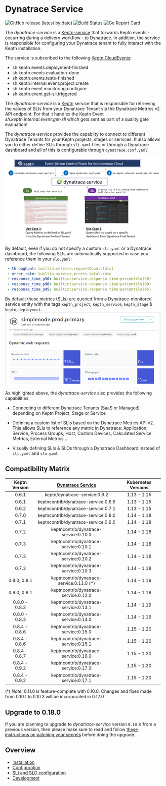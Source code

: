# Dynatrace Service

![GitHub release (latest by date)](https://img.shields.io/github/v/release/keptn-contrib/dynatrace-service)
[![Build Status](https://travis-ci.org/keptn-contrib/dynatrace-service.svg?branch=master)](https://travis-ci.org/keptn-contrib/dynatrace-service)
[![Go Report Card](https://goreportcard.com/badge/github.com/keptn-contrib/dynatrace-service)](https://goreportcard.com/report/github.com/keptn-contrib/dynatrace-service)

The *dynatrace-service* is a [Keptn-service](https://keptn.sh) that forwards Keptn events - occurring during a delivery workflow - to Dynatrace. In addition, the service is responsible for configuring your Dynatrace tenant to fully interact with the Keptn installation.
 
The service is subscribed to the following [Keptn CloudEvents](https://github.com/keptn/spec/blob/master/cloudevents.md):

- sh.keptn.events.deployment-finished
- sh.keptn.events.evaluation-done
- sh.keptn.events.tests-finished
- sh.keptn.internal.event.project.create
- sh.keptn.event.monitoring.configure
- sh.keptn.event.get-sli.triggered

The *dynatrace-service* is a [Keptn](https://keptn.sh) service that is responsible for retrieving the values of SLIs from your Dynatrace Tenant via the Dynatrace Metrics v2 API endpoint. For that it handles the Keptn Event *sh.keptn.internal.event.get-sli* which gets sent as part of a quality gate evaluation!

The *dynatrace-service* provides the capabilty to connect to different Dynatrace Tenants for your Keptn projects, stages or services. It also allows you to either define SLIs through `sli.yaml` files or through a Dynatrace dashboard and all of this is configurable through `dynatrace.conf.yaml`:

![](./documentation/images/dynatraceserviceoverview.png)

By default, even if you do not specify a custom `sli.yaml` or a Dynatrace dashboard, the following SLIs are automatically supported in case you reference them in your `slo.yaml`:

```yaml
 - throughput: builtin:service.requestCount.total
 - error_rate: builtin:service.errors.total.rate
 - response_time_p50: builtin:service.response.time:percentile(50)
 - response_time_p90: builtin:service.response.time:percentile(90)
 - response_time_p95: builtin:service.response.time:percentile(95)
```

By default these metrics (SLIs) are queried from a Dynatrace-monitored service entity with the tags `keptn_project`, `keptn_service`, `keptn_stage` & `keptn_deployment`.
![](./documentation/images/defaultdynatracetags.png)

As highlighted above, the *dynatrace-service* also provides the following capabilities:

* Connecting to different Dynatrace Tenants (SaaS or Managed) depending on Keptn Project, Stage or Service

* Defining a custom list of SLIs based on the Dynatrace Metrics API v2. This allows SLIs to reference any metric in Dynatrace: Application, Service, Process Groups, Host, Custom Devices, Calculated Service Metrics, External Metrics ...

* Visually defining SLIs & SLOs through a Dynatrace Dashboard instead of `sli.yaml` and `slo.yaml`

## Compatibility Matrix

| Keptn Version    | [Dynatrace Service](https://hub.docker.com/r/keptncontrib/dynatrace-service/tags?page=1&ordering=last_updated) | Kubernetes Versions                      |
|:----------------:|:----------------------------------------:|:----------------------------------------:|
|       0.6.1      | keptn/dynatrace-service:0.6.2            | 1.13 - 1.15                              |
|       0.6.1      | keptncontrib/dynatrace-service:0.6.9     | 1.13 - 1.15                              |
|       0.6.2      | keptncontrib/dynatrace-service:0.7.1     | 1.13 - 1.15                              |
|       0.7.0      | keptncontrib/dynatrace-service:0.8.0     | 1.14 - 1.18                              |
|       0.7.1      | keptncontrib/dynatrace-service:0.9.0     | 1.14 - 1.18                              |
|       0.7.2      | keptncontrib/dynatrace-service:0.10.0     | 1.14 - 1.18                             |
|       0.7.3      | keptncontrib/dynatrace-service:0.10.1     | 1.14 - 1.18                            |
|       0.7.3      | keptncontrib/dynatrace-service:0.10.2     | 1.14 - 1.18                            |
|       0.7.3      | keptncontrib/dynatrace-service:0.10.3     | 1.14 - 1.18                            |
|       0.8.0, 0.8.1      | keptncontrib/dynatrace-service:0.11.0 (*)    | 1.14 - 1.19                            |
|       0.8.0, 0.8.1      | keptncontrib/dynatrace-service:0.12.0    | 1.14 - 1.19                            |
|       0.8.0 - 0.8.3     | keptncontrib/dynatrace-service:0.13.1    | 1.14 - 1.19                            |
|       0.8.0 - 0.8.3     | keptncontrib/dynatrace-service:0.14.0    | 1.14 - 1.19                            |
|       0.8.4 - 0.8.6     | keptncontrib/dynatrace-service:0.15.0    | 1.15 - 1.20                        |
|       0.8.4 - 0.8.6     | keptncontrib/dynatrace-service:0.15.1    | 1.15 - 1.20                        |
|       0.8.4 - 0.8.7     | keptncontrib/dynatrace-service:0.16.0    | 1.15 - 1.20                        |
|       0.8.4 - 0.9.2     | keptncontrib/dynatrace-service:0.17.0    | 1.15 - 1.20                        |
|       0.8.4 - 0.9.2     | keptncontrib/dynatrace-service:0.17.1    | 1.15 - 1.20                        |

(*) *Note:* 0.11.0 is feature-complete with 0.10.0. Changes and fixes made from 0.10.1 to 0.10.3 will be incorporated in 0.12.0

## Upgrade to 0.18.0

If you are planning to upgrade to *dynatrace-service* version `0.18.0` from a previous version, then please make sure to read and follow [these instructions on patching your secrets](documentation/patching-dynatrace-secrets.md) before doing the upgrade.


## Overview
- [Installation](./documentation/installation.md)
- [Configuration](./documentation/configuration.md)
- [SLI and SLO configuration](./documentation/sli-configuration.md)
- [Development](./documentation/development.md)





